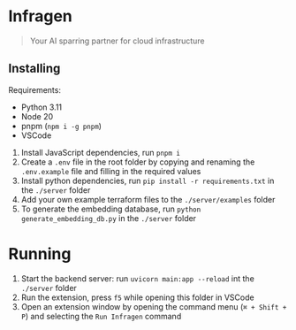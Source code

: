 # Infragen

> Your AI sparring partner for cloud infrastructure

## Installing

Requirements:
- Python 3.11
- Node 20
- pnpm (`npm i -g pnpm`)
- VSCode

1. Install JavaScript dependencies, run `pnpm i`
2. Create a `.env` file in the root folder by copying and renaming the `.env.example` file and filling in the required values
3. Install python dependencies, run `pip install -r requirements.txt` in the `./server` folder
4. Add your own example terraform files to the `./server/examples` folder
5. To generate the embedding database, run `python generate_embedding_db.py` in the `./server` folder

# Running

1. Start the backend server: run `uvicorn main:app --reload` int the `./server` folder
2. Run the extension, press `f5` while opening this folder in VSCode
3. Open an extension window by opening the command menu (`⌘ + Shift + P`) and selecting the `Run Infragen` command 
